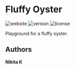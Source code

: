# Fluffy Oyster

![website](https://img.shields.io/website?down_message=offline&label=fluffyoyster.cc&up_message=online&url=https%3A%2F%2Ffluffyoyster.cc%2F?style=for-the-badge&logo=react)
![version](https://img.shields.io/badge/dynamic/json?color=blueviolet&label=version&query=version&url=https%3A%2F%2Fraw.githubusercontent.com%2Fnkuznetsov%2Fpersonal%2Fmaster%2Fpackage.json)
![license](https://img.shields.io/github/license/mashape/apistatus.svg)

Playground for a fluffy oyster.

## Authors

**Nikita K**
